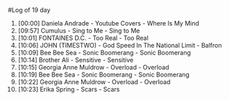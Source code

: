 #Log of 19 day

1. [00:00] Daniela Andrade - Youtube Covers - Where Is My Mind
1. [09:57] Cumulus - Sing to Me - Sing to Me
1. [10:01] FONTAINES D.C. - Too Real - Too Real
1. [10:06] JOHN (TIMESTWO) - God Speed In The National Limit - Balfron
1. [10:09] Bee Bee Sea - Sonic Boomerang - Sonic Boomerang
1. [10:14] Brother Ali - Sensitive - Sensitive
1. [10:15] Georgia Anne Muldrow - Overload - Overload
1. [10:19] Bee Bee Sea - Sonic Boomerang - Sonic Boomerang
1. [10:22] Georgia Anne Muldrow - Overload - Overload
1. [10:23] Erika Spring - Scars - Scars
